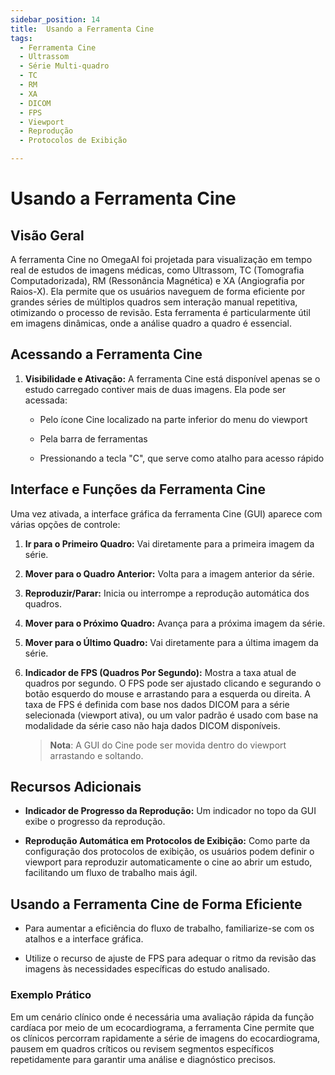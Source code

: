 ```yaml
---
sidebar_position: 14
title:  Usando a Ferramenta Cine
tags:
  - Ferramenta Cine
  - Ultrassom
  - Série Multi-quadro
  - TC
  - RM
  - XA
  - DICOM
  - FPS
  - Viewport
  - Reprodução
  - Protocolos de Exibição

---
```

# Usando a Ferramenta Cine

## Visão Geral

A ferramenta Cine no OmegaAI foi projetada para visualização em tempo real de estudos de imagens médicas, como Ultrassom, TC (Tomografia Computadorizada), RM (Ressonância Magnética) e XA (Angiografia por Raios-X). Ela permite que os usuários naveguem de forma eficiente por grandes séries de múltiplos quadros sem interação manual repetitiva, otimizando o processo de revisão. Esta ferramenta é particularmente útil em imagens dinâmicas, onde a análise quadro a quadro é essencial.

## Acessando a Ferramenta Cine

1.  **Visibilidade e Ativação:** A ferramenta Cine está disponível apenas se o estudo carregado contiver mais de duas imagens. Ela pode ser acessada:

    - Pelo ícone Cine localizado na parte inferior do menu do viewport

    - Pela barra de ferramentas

    - Pressionando a tecla "C", que serve como atalho para acesso rápido

      

## Interface e Funções da Ferramenta Cine

Uma vez ativada, a interface gráfica da ferramenta Cine (GUI) aparece com várias opções de controle:

1.  **Ir para o Primeiro Quadro:** Vai diretamente para a primeira imagem da série.

2.  **Mover para o Quadro Anterior:** Volta para a imagem anterior da série.

3.  **Reproduzir/Parar:** Inicia ou interrompe a reprodução automática dos quadros.

4.  **Mover para o Próximo Quadro:** Avança para a próxima imagem da série.

5.  **Mover para o Último Quadro:** Vai diretamente para a última imagem da série.

6.  **Indicador de FPS (Quadros Por Segundo):** Mostra a taxa atual de quadros por segundo. O FPS pode ser ajustado clicando e segurando o botão esquerdo do mouse e arrastando para a esquerda ou direita. A taxa de FPS é definida com base nos dados DICOM para a série selecionada (viewport ativa), ou um valor padrão é usado com base na modalidade da série caso não haja dados DICOM disponíveis.

    
    
    
    > **Nota**: A GUI do Cine pode ser movida dentro do viewport arrastando e soltando.

    

## Recursos Adicionais

- **Indicador de Progresso da Reprodução:** Um indicador no topo da GUI exibe o progresso da reprodução.

- **Reprodução Automática em Protocolos de Exibição:** Como parte da configuração dos protocolos de exibição, os usuários podem definir o viewport para reproduzir automaticamente o cine ao abrir um estudo, facilitando um fluxo de trabalho mais ágil.

## Usando a Ferramenta Cine de Forma Eficiente

- Para aumentar a eficiência do fluxo de trabalho, familiarize-se com os atalhos e a interface gráfica.

- Utilize o recurso de ajuste de FPS para adequar o ritmo da revisão das imagens às necessidades específicas do estudo analisado.

### Exemplo Prático

Em um cenário clínico onde é necessária uma avaliação rápida da função cardíaca por meio de um ecocardiograma, a ferramenta Cine permite que os clínicos percorram rapidamente a série de imagens do ecocardiograma, pausem em quadros críticos ou revisem segmentos específicos repetidamente para garantir uma análise e diagnóstico precisos.
